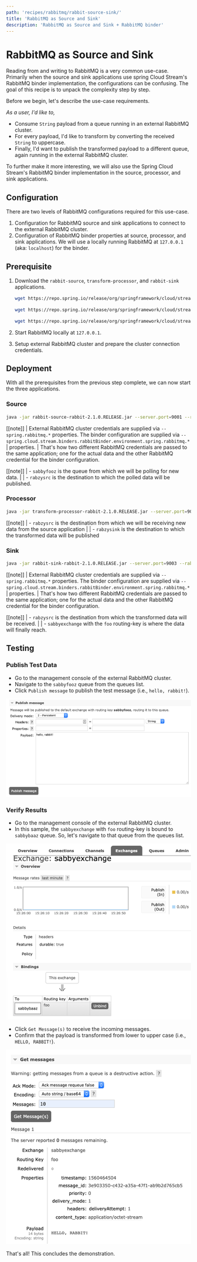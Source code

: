 ```yaml
---
path: 'recipes/rabbitmq/rabbit-source-sink/'
title: 'RabbitMQ as Source and Sink'
description: 'RabbitMQ as Source and Sink + RabbitMQ binder'
---
```


# RabbitMQ as Source and Sink

Reading from and writing to RabbitMQ is a very common use-case. Primarily when the source and sink applications use spring Cloud Stream's RabbitMQ binder implementation, the configurations can be confusing. The goal of this recipe is to unpack the complexity step by step.

Before we begin, let's describe the use-case requirements.

_As a user, I'd like to,_

- Consume `String` payload from a queue running in an external RabbitMQ cluster.
- For every payload, I'd like to transform by converting the received `String` to uppercase.
- Finally, I'd want to publish the transformed payload to a different queue, again running in the external RabbitMQ cluster.

To further make it more interesting, we will also use the Spring Cloud Stream's RabbitMQ binder implementation in the source, processor, and sink applications.

## Configuration

There are two levels of RabbitMQ configurations required for this use-case.

1. Configuration for RabbitMQ source and sink applications to connect to the external RabbitMQ cluster.
2. Configuration of RabbitMQ binder properties at source, processor, and sink applications. We will use a locally running RabbitMQ at `127.0.0.1` (aka: `localhost`) for the binder.

## Prerequisite

1. Download the `rabbit-source`, `transform-processor`, and `rabbit-sink` applications.

   ```bash
   wget https://repo.spring.io/release/org/springframework/cloud/stream/app/rabbit-source-rabbit/2.1.0.RELEASE/rabbit-source-rabbit-2.1.0.RELEASE.jar
   ```

   ```bash
   wget https://repo.spring.io/release/org/springframework/cloud/stream/app/transform-processor-rabbit/2.1.0.RELEASE/transform-processor-rabbit-2.1.0.RELEASE.jar
   ```

   ```bash
   wget https://repo.spring.io/release/org/springframework/cloud/stream/app/rabbit-sink-rabbit/2.1.0.RELEASE/rabbit-sink-rabbit-2.1.0.RELEASE.jar
   ```

2. Start RabbitMQ locally at `127.0.0.1`.
3. Setup external RabbitMQ cluster and prepare the cluster connection credentials.

## Deployment

With all the prerequisites from the previous step complete, we can now start the three applications.

### Source

```bash
java -jar rabbit-source-rabbit-2.1.0.RELEASE.jar --server.port=9001 --rabbit.queues=sabbyfooz --spring.rabbitmq.addresses=amqp://<user>:<PASSWORD>@<HOST> --spring.rabbitmq.port=5672 --spring.rabbitmq.username=<USER> --spring.rabbitmq.password=<PASSWORD> --spring.cloud.stream.binders.rabbitBinder.type=rabbit --spring.cloud.stream.binders.rabbitBinder.environment.spring.rabbitmq.addresses=amqp://guest:guest@127.0.0.1 --spring.cloud.stream.binders.rabbitBinder.environment.spring.rabbitmq.port=5672 --spring.cloud.stream.bindings.output.destination=rabzysrc

```

[[note]]
| External RabbitMQ cluster credentials are supplied via `--spring.rabbitmq.*` properties. The binder configuration are supplied via `--spring.cloud.stream.binders.rabbitBinder.environment.spring.rabbitmq.*`
| properties.
| That's how two different RabbitMQ credentials are passed to the same application; one for the actual data and the other RabbitMQ credential for the binder configuration.

[[note]]
| - `sabbyfooz` is the queue from which we will be polling for new data.
|
| - `rabzysrc` is the destination to which the polled data will be published.

### Processor

```bash
java -jar transform-processor-rabbit-2.1.0.RELEASE.jar --server.port=9002 --spring.cloud.stream.binders.rabbitBinder.type=rabbit --spring.cloud.stream.binders.rabbitBinder.environment.spring.rabbitmq.addresses=amqp://guest:guest@127.0.0.1 --spring.cloud.stream.binders.rabbitBinder.environment.spring.rabbitmq.port=5672 --spring.cloud.stream.bindings.input.destination=rabzysrc --spring.cloud.stream.bindings.output.destination=rabzysink --transformer.expression='''payload.toUpperCase()'''
```

[[note]]
| - `rabzysrc` is the destination from which we will be receiving new data from the source application
|
| - `rabzysink` is the destination to which the transformed data will be published

### Sink

```bash
java -jar rabbit-sink-rabbit-2.1.0.RELEASE.jar --server.port=9003 --rabbit.exchange=sabbyexchange --rabbit.routing-key=foo --spring.rabbitmq.addresses=amqp://<user>:<PASSWORD>@<HOST> --spring.rabbitmq.port=5672 --spring.rabbitmq.username=<USER> --spring.rabbitmq.password=<PASSWORD> --spring.cloud.stream.binders.rabbitBinder.type=rabbit --spring.cloud.stream.binders.rabbitBinder.environment.spring.rabbitmq.addresses=amqp://guest:guest@127.0.0.1 --spring.cloud.stream.binders.rabbitBinder.environment.spring.rabbitmq.port=5672 --spring.cloud.stream.bindings.input.destination=rabzysink
```

[[note]]
| External RabbitMQ cluster credentials are supplied via `--spring.rabbitmq.*` properties. The binder configuration are supplied via `--spring.cloud.stream.binders.rabbitBinder.environment.spring.rabbitmq.*`
| properties.
| That's how two different RabbitMQ credentials are passed to the same application; one for the actual data and the other RabbitMQ credential for the binder configuration.

[[note]]
| - `rabzysrc` is the destination from which the transformed data will be received.
|
| - `sabbyexchange` with the `foo` routing-key is where the data will finally reach.

## Testing

### Publish Test Data

- Go to the management console of the external RabbitMQ cluster.
- Navigate to the `sabbyfooz` queue from the queues list.
- Click `Publish message` to publish the test message (i.e., `hello, rabbit!`).

![Publish Test Message](images/Publish_Test_Message.png)

### Verify Results

- Go to the management console of the external RabbitMQ cluster.
- In this sample, the `sabbyexchange` with `foo` routing-key is bound to `sabbybaaz` queue. So, let's navigate to that queue from the queues list.

![Exchange and Queue Binding](images/Bind_Exchange_To_Queue.png)

- Click `Get Message(s)` to receive the incoming messages.
- Confirm that the payload is transformed from lower to upper case (i.e., `HELLO, RABBIT!`).

![Publish Test Message](images/Receive_Test_Message.png)

That's all! This concludes the demonstration.
